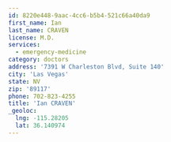 ```yaml
---
id: 8220e448-9aac-4cc6-b5b4-521c66a40da9
first_name: Ian
last_name: CRAVEN
license: M.D.
services:
  - emergency-medicine
category: doctors
address: '7391 W Charleston Blvd, Suite 140'
city: 'Las Vegas'
state: NV
zip: '89117'
phone: 702-823-4255
title: 'Ian CRAVEN'
_geoloc:
  lng: -115.28205
  lat: 36.140974
---
```

